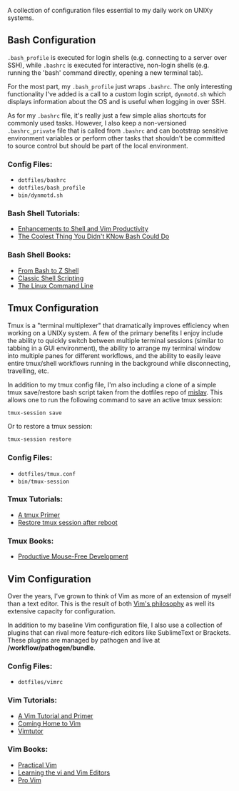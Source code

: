 A collection of configuration files essential to my daily work on UNIXy systems.

Bash Configuration
-------------------

`.bash_profile` is executed for login shells (e.g. connecting to a 
server over SSH), while `.bashrc` is executed for interactive, non-login 
shells (e.g. running the 'bash' command directly, opening a new terminal tab).

For the most part, my `.bash_profile` just wraps `.bashrc`. The only
interesting functionality I've added is a call to a custom login script,
`dynmotd.sh` which displays information about the OS and is useful when 
logging in over SSH. 

As for my `.bashrc` file, it's really just a few simple alias 
shortcuts for commonly used tasks. However, I also keep a 
non-versioned `.bashrc_private` file that is called from 
`.bashrc` and can bootstrap sensitive environment variables or perform 
other tasks that shouldn't be committed to source control but should 
be part of the local environment.

### Config Files:
- `dotfiles/bashrc`
- `dotfiles/bash_profile`
- `bin/dynmotd.sh`

### Bash Shell Tutorials:
- [Enhancements to Shell and Vim Productivity](https://danielmiessler.com/blog/enhancements-to-shell-and-vim-productivity/)
- [The Coolest Thing You Didn't KNow Bash Could Do](https://danielmiessler.com/blog/the-coolest-thing-you-didnt-know-bash-could-do/)

### Bash Shell Books:
- [From Bash to Z Shell](http://amzn.com/1590593766)
- [Classic Shell Scripting](http://amzn.com/B0043GXMPW)
- [The Linux Command Line](http://amzn.com/1593273894)

Tmux Configuration
-------------------

Tmux is a "terminal multiplexer" that dramatically improves efficiency when 
working on a UNIXy system. A few of the primary benefits I enjoy include
the ability to quickly switch between multiple terminal sessions (similar 
to tabbing in a GUI environment), the ability to arrange my terminal 
window into multiple panes for different workflows, and the ability to 
easily leave entire tmux/shell workflows running in the background while 
disconnecting, travelling, etc.

In addition to my tmux config file, I'm also including a clone of a
simple tmux save/restore bash script taken from the dotfiles repo 
of [mislav](https://github.com/mislav/dotfiles). This allows one to
run the following command to save an active tmux session:

```bash
tmux-session save
```

Or to restore a tmux session:

```bash
tmux-session restore
```

### Config Files:
- `dotfiles/tmux.conf` 
- `bin/tmux-session`

### Tmux Tutorials:
- [A tmux Primer](https://danielmiessler.com/study/tmux/)
- [Restore tmux session after reboot](http://superuser.com/questions/440015/restore-tmux-session-after-reboot)

### Tmux Books:
- [Productive Mouse-Free Development](http://amzn.com/1934356964)

Vim Configuration
-----------------

Over the years, I've grown to think of Vim as more of an extension of myself
than a text editor. This is the result of both [Vim's philosophy](http://stevelosh.com/blog/2010/09/coming-home-to-vim/#vims-feeling)
as well its extensive capacity for configuration.  

In addition to my baseline Vim configuration file, I also use a 
collection of plugins that can rival more feature-rich editors 
like SublimeText or Brackets. These plugins are managed by pathogen and live
at __/workflow/pathogen/bundle__. 

### Config Files:
- `dotfiles/vimrc`

### Vim Tutorials:
- [A Vim Tutorial and Primer](https://danielmiessler.com/study/vim/)
- [Coming Home to Vim](http://stevelosh.com/blog/2010/09/coming-home-to-vim/)
- [Vimtutor](http://linuxcommand.org/man_pages/vimtutor1.html)

### Vim Books:
- [Practical Vim](http://amzn.com/1934356980)
- [Learning the vi and Vim Editors](http://amzn.com/059652983X)
- [Pro Vim](http://amzn.com/1484202511)
